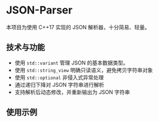 # JSON-Parser

本项目为使用 C++17 实现的 JSON 解析器，十分简易、轻量。

## 技术与功能
- 使用 `std::variant` 管理 JSON 的基本数据类型。
- 使用 `std::string_view` 明确只读语义，避免拷贝字符串对象
- 使用 `std::optional` 非侵入式异常处理
- 通过递归下降对 JSON 字符串进行解析
- 支持解析后动态修改，并重新输出为 JSON 字符串

## 使用示例

